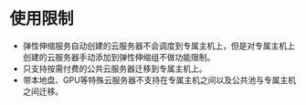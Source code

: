 # 使用限制<a name="deh_01_0010"></a>

-   弹性伸缩服务自动创建的云服务器不会调度到专属主机上，但是对专属主机上创建的云服务器手动添加到弹性伸缩组不做功能限制。
-   只支持按需付费的公共云服务器迁移到专属主机上。
-   带本地盘、GPU等特殊云服务器不支持在专属主机之间以及公共池与专属主机之间迁移。

